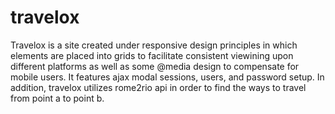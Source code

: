 # travelox
Travelox is a site created under responsive design principles in which elements are placed into grids to facilitate consistent viewining upon different platforms as well as some @media design to compensate for mobile users. It features ajax modal sessions, users, and password setup. In addition, travelox utilizes rome2rio api in order to find the ways to travel from point a to point b.